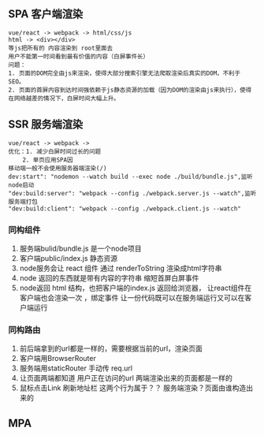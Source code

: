 ## SPA 客户端渲染
    vue/react -> webpack -> html/css/js
    html -> <div></div>
    等js把所有的 内容渲染到 root里面去
    用户不能第一时间看到最有价值的内容（白屏事件长）
    问题：
    1. 页面的DOM完全由js来渲染，使得大部分搜索引擎无法爬取渲染后真实的DOM，不利于SEO。
    2. 页面的首屏内容到达时间强依赖于js静态资源的加载（因为DOM的渲染由js来执行），使得在网络越差的情况下，白屏时间大幅上升。

## SSR 服务端渲染    
    vue/react -> webpack -> 
    优化：1. 减少白屏时间过长的问题
        2. 单页应用SPA因
    移动端一般不会使用服务器端渲染(/)
    dev:start": "nodemon --watch build --exec node ./build/bundle.js",监听node启动
    "dev:build:server": "webpack --config ./webpack.server.js --watch",监听服务端打包
    "dev:build:client": "webpack --config ./webpack.client.js --watch"

### 同构组件
1. 服务端bulid/bundle.js 是一个node项目
2. 客户端public/index.js 静态资源 
3. node服务会让 react 组件 通过 renderToString 渲染成html字符串
4. node 返回的东西就是带有内容的字符串 缩短首屏白屏事件 
5. node返回 html 结构，也把客户端的index.js 返回给浏览器， 让react组件在客户端也会渲染一次 ，绑定事件
让一份代码既可以在服务端运行又可以在客户端运行 

### 同构路由
1. 前后端拿到的url都是一样的，需要根据当前的url，渲染页面
2. 客户端用BrowserRouter 
3. 服务端用staticRouter 手动传 req.url 
4. 让页面两端都知道 用户正在访问的url  两端渲染出来的页面都是一样的 
5. 鼠标点击Link 刷新地址栏 这两个行为属于？？ 服务端渲染？页面由谁构造出来的


## MPA

